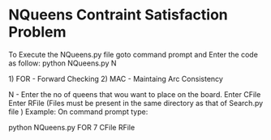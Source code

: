 # NQueens Contraint Satisfaction Problem

To Execute the NQueens.py file goto command prompt and Enter the code as follow:
python NQueens.py <ALG> N <CFile> <RFile>

<ALG> 
1) FOR - Forward Checking
2) MAC - Maintaing Arc Consistency

N -  Enter the no of queens that wou want to place on the board.
<CFile>
Enter CFile
<RFile>
Enter RFile
(Files must be present in the same directory as that of Search.py file )
Example: On command prompt type:

python NQueens.py FOR 7 CFile RFile
